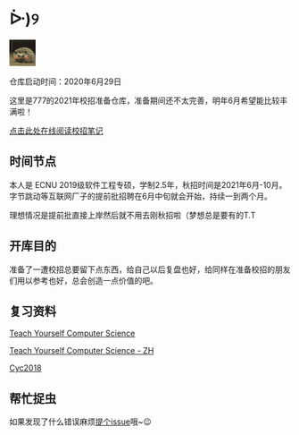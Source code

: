 # ᐕ\)୨

![](.gitbook/assets/img_5080-1-.gif)

仓库启动时间：2020年6月29日

这里是777的2021年校招准备仓库，准备期间还不太完善，明年6月希望能比较丰满啦！

[点击此处在线阅读校招笔记](https://hishark777.gitbook.io/777-interview-notes/)

## 时间节点

本人是 ECNU 2019级软件工程专硕，学制2.5年，秋招时间是2021年6月-10月。 字节跳动等互联网厂子的提前批招聘在6月中旬就会开始，持续一到两个月。

理想情况是提前批直接上岸然后就不用去刚秋招啦（梦想总是要有的T.T

## 开库目的

准备了一遭校招总要留下点东西，给自己以后复盘也好，给同样在准备校招的朋友们用以参考也好，总会创造一点价值的吧。

## 复习资料

[Teach Yourself Computer Science](https://teachyourselfcs.com/)

[Teach Yourself Computer Science - ZH](https://github.com/keithnull/TeachYourselfCS-CN/blob/master/TeachYourselfCS-CN.md)

[Cyc2018](https://www.nowcoder.com/discuss/148929?type=post&order=time&pos=&page=2&channel=1009&source_id=search_post)

## 帮忙捉虫

如果发现了什么错误麻烦[提个issue](https://github.com/hishark/Android-Interview/issues/new)哦~😉

